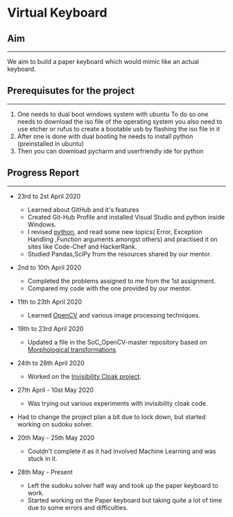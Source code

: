 # Virtual Keyboard


## Aim
---
We aim to build a paper keyboard which would mimic like an actual keyboard.

## Prerequisutes for the project
---
1. One needs to dual boot windows system with ubuntu
   To do so one needs to download the iso file of the operating system
   you also need to use etcher or rufus to create a bootable usb by flashing the iso file in it
2. After one is done with dual booting he needs to install python (preinstalled in ubuntu)
3. Then you can download pycharm and userfriendly ide for python


## Progress Report
---

* 23rd to 2st April 2020
  - Learned about GitHub and it's features
  - Created Git-Hub Profile and installed Visual Studio and python inside Windows.
  - I revised [python](https://www.learnpython.org/), and read some new topics( Error, Exception Handling ,Function arguments amongst others) and practised it on sites like Code-Chef and HackerRank.
  - Studied Pandas,SciPy from the resources shared by our mentor.

* 2nd to 10th April 2020
  - Completed the problems assigned to me from the 1st assignment.
  - Compared my code with the one provided by our mentor.
  
* 11th to 23th April 2020
  - Learned [OpenCV](https://www.youtube.com/watch?v=kdLM6AOd2vc&list=PLS1QulWo1RIa7D1O6skqDQ-JZ1GGHKK-K) and various image processing techniques.
  
* 19th to 23rd April 2020 
  - Updated a file in the SoC_OpenCV-master repository based on [Morphological transformations](https://github.com/MananKGarg/SOC_20_Virtual_Keyboard/blob/master/SoC_OpenCV-master/17.%20(Bitthal)Morphological%20Transformations.md)
 
* 24th to 28th April 2020
  - Worked on the [Invisibility Cloak project](https://github.com/MananKGarg/SOC_20_Virtual_Keyboard/blob/master/Invisibility%20Cloak/Bitthal.md).
    
* 27th April - 10st May 2020
  - Was trying out various experiments with invisibility cloak code.
  
* Had to change the project plan a bit due to lock down, but started working on sudoku solver.

* 20th May - 25th May 2020
  - Couldn't complete it as it had involved Machine Learning and was stuck in it.
  
  
* 28th May - Present
  - Left the sudoku solver half way and took up the paper keyboard to work.
  - Started working on the Paper keyboard but taking quite a lot of time due to some errors and difficulties. 
